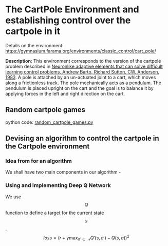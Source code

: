 # The CartPole Environment and establishing control over the cartpole in it

Details on the environment: https://gymnasium.farama.org/environments/classic_control/cart_pole/

**Description**: 
This environment corresponds to the version of the cartpole problem described in [Neuronlike adaptive elements that can solve difficult learning control problems, Andrew Barto, Richard Sutton, CW. Anderson, 1983](https://github.com/dimitarpg13/gymnasium-demo/blob/main/docs/Neuronlike_adaptive_elements_that_can_solve_difficult_learning_control_problems_Barto1983.pdf).
A pole is attached by an un-actuated joint to a cart, which moves along a frictionless track. The pole mechanically acts as a pendulum. The pendulum is placed upright on the cart and the goal is to balance it by applying forces in the left and right direction on the cart.


## Random cartpole games

python code: [random_cartpole_games.py](https://github.com/dimitarpg13/gymnasium-demo/blob/main/gymnasium_demo/random_cartpole_games.py)


## Devising an algorithm to control the cartpole in the Cartpole environment


### Idea from for an algorithm

We shall have two main components in our algorithm -


### Using and Implementing Deep Q Network

We use $$Q$$ function to define a target for the current state $$s$$.
$$loss = \left( r + \gamma \max_{a' \in \mathcal{A}} Q'\left(s,a'\right) - Q\left(s,a\right)\right)^{2}$$

